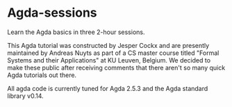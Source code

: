 # Agda-sessions
Learn the Agda basics in three 2-hour sessions.

This Agda tutorial was constructed by Jesper Cockx and are presently maintained by Andreas Nuyts as part of a CS master course titled "Formal Systems and their Applications" at KU Leuven, Belgium. We decided to make these public after receiving comments that there aren't so many quick Agda tutorials out there.

All agda code is currently tuned for Agda 2.5.3 and the Agda standard library v0.14.
